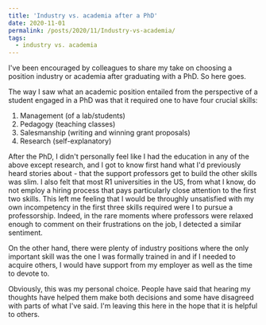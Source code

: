 ```yaml
---
title: 'Industry vs. academia after a PhD'
date: 2020-11-01
permalink: /posts/2020/11/Industry-vs-academia/
tags:
  - industry vs. academia
---
```


I've been encouraged by colleagues to share my take on choosing a position industry or academia after graduating with a PhD. So here goes.

The way I saw what an academic position entailed from the perspective of a student engaged in a PhD was that it required one to have four crucial skills:
1. Management (of a lab/students)
2. Pedagogy (teaching classes)
3. Salesmanship (writing and winning grant proposals)
4. Research (self-explanatory)

After the PhD, I didn't personally feel like I had the education in any of the above except research, and I got to know first hand what I'd previously heard stories about - that the support professors get to build the other skills was slim. I also felt that most R1 universities in the US, from what I know, do not employ a hiring process that pays particularly close attention to the first two skills. This left me feeling that I would be throughly unsatisfied with my own incompetency in the first three skills required were I to pursue a professorship. Indeed, in the rare moments where professors were relaxed enough to comment on their frustrations on the job, I detected a similar sentiment. 

On the other hand, there were plenty of industry positions where the only important skill was the one I was formally trained in and if I needed to acquire others, I would have support from my employer as well as the time to devote to. 

Obviously, this was my personal choice. People have said that hearing my thoughts have helped them make both decisions and some have disagreed with parts of what I've said. I'm leaving this here in the hope that it is helpful to others.

